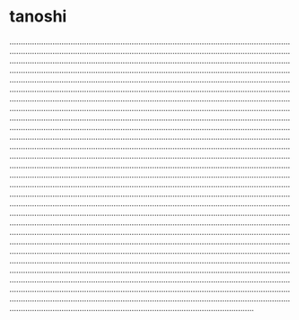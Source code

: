 # tanoshi

............................................................................................................................................................................................................................................................................................................................................................................................................................................................................................................................................................................................................................................................................................................................................................................................................................................................................................................................................................................................................................................................................................................................................................................................................................................................................................................................................................................................................................................................................................................................................................................................................................................................................................................................................................................................................................................................................................................................................................................................................................................................................................................................................................................................................................................................................................................................................................................................................................................................................................................................................................................................................................................................................................................................................................................................................................................................................................................................................................................................................................................................................................................................................................................................................................................................................................................................................................................................................................................................................................................................................................................................................................................................................................................................